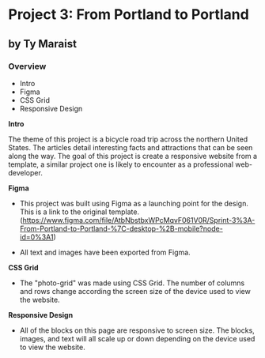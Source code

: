 # Project 3: From Portland to Portland
## by Ty Maraist

### Overview
* Intro
* Figma
* CSS Grid
* Responsive Design

**Intro**

The theme of this project is a bicycle road trip across the northern United States. The articles detail interesting facts and attractions that can be seen along the way. The goal of this project is create a responsive website from a template, a similar project one is likely to encounter as a professional web-developer.

**Figma**

* This project was built using Figma as a launching point for the design. This is a link to the original template. (https://www.figma.com/file/AtbNbstbxWPcMqvF061V0R/Sprint-3%3A-From-Portland-to-Portland-%7C-desktop-%2B-mobile?node-id=0%3A1)

* All text and images have been exported from Figma.

**CSS Grid**

* The "photo-grid" was made using CSS Grid. The number of columns and rows change according the screen size of the device used to view the website.  

**Responsive Design**

* All of the blocks on this page are responsive to screen size. The blocks, images, and text will all scale up or down depending on the device used to view the website. 

